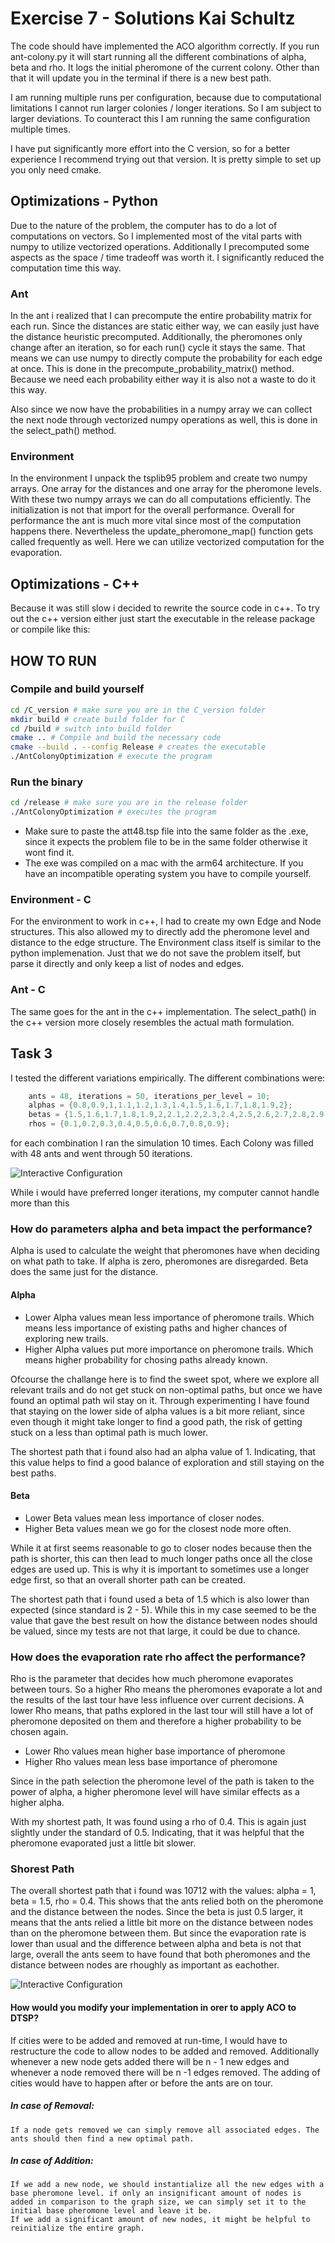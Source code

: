 # Exercise 7 - Solutions Kai Schultz
The code should have implemented the ACO algorithm correctly. If you run ant-colony.py it will start running all the different combinations of alpha, beta and rho. 
It logs the initial pheromone of the current colony. Other than that it will update you in the terminal if there is a new best path.

I am running multiple runs per configuration, because due to computational limitations I cannot run larger colonies / longer iterations. So I am subject to larger deviations. 
To counteract this I am running the same configuration multiple times.

I have put significantly more effort into the C version, so for a better experience I recommend trying out that version. It is pretty simple to set up you only need cmake.

## Optimizations - Python
Due to the nature of the problem, the computer has to do a lot of computations on vectors. So I implemented most of the vital parts with numpy to utilize vectorized operations.
Additionally I precomputed some aspects as the space / time tradeoff was worth it. I significantly reduced the computation time this way.

### Ant
In the ant i realized that I can precompute the entire probability matrix for each run. Since the distances are static either way, we can easily just have the distance heuristic precomputed.
Additionally, the pheromones only change after an iteration, so for each run() cycle it stays the same. That means we can use numpy to directly compute the probability for each edge at once.
This is done in the precompute_probability_matrix() method. Because we need each probability either way it is also not a waste to do it this way. 

Also since we now have the probabilities in a numpy array we can collect the next node through vectorized numpy operations as well, this is done in the select_path() method.

### Environment
In the environment I unpack the tsplib95 problem and create two numpy arrays. One array for the distances and one array for the pheromone levels. With these two numpy arrays we can do all computations
efficiently. The initialization is not that import for the overall performance. Overall for performance the ant is much more vital since most of the computation happens there. Nevertheless the update_pheromone_map()
function gets called frequently as well. Here we can utilize vectorized computation for the evaporation. 

## Optimizations - C++
Because it was still slow i decided to rewrite the source code in c++. To try out the c++ version either just start the executable in the release package or compile like this:

## HOW TO RUN
### Compile and build yourself
```bash
cd /C_version # make sure you are in the C_version folder
mkdir build # create build folder for C
cd /build # switch into build folder
cmake .. # Compile and build the necessary code
cmake --build . --config Release # creates the executable
./AntColonyOptimization # execute the program
```
### Run the binary
```bash
cd /release # make sure you are in the release folder
./AntColonyOptimization # executes the program
```

* Make sure to paste the att48.tsp file into the same folder as the .exe, since it expects the problem file to be in the same folder otherwise it wont find it.
* The exe was compiled on a mac with the arm64 architecture. If you have an incompatible operating system you have to compile yourself.

### Environment - C
For the environment to work in c++, I had to create my own Edge and Node structures. This also allowed my to directly add the pheromone level and distance to the edge structure.
The Environment class itself is similar to the python implemenation. Just that we do not save the problem itself, but parse it directly and only keep a list of nodes and edges.

### Ant - C
The same goes for the ant in the c++ implementation. The select_path() in the c++ version more closely resembles the actual math formulation.


## Task 3
I tested the different variations empirically. The different combinations were:
```cpp
    ants = 48, iterations = 50, iterations_per_level = 10;
    alphas = {0.8,0.9,1,1.1,1.2,1.3,1.4,1.5,1.6,1.7,1.8,1.9,2};
    betas = {1.5,1.6,1.7,1.8,1.9,2,2.1,2.2,2.3,2.4,2.5,2.6,2.7,2.8,2.9,3};
    rhos = {0.1,0.2,0.3,0.4,0.5,0.6,0.7,0.8,0.9};
```
for each combination I ran the simulation 10 times.
Each Colony was filled with 48 ants and went through 50 iterations.


![Interactive Configuration](gif_1.gif)


While i would have preferred longer iterations, my computer cannot handle more than this

### How do parameters alpha and beta impact the performance?
Alpha is used to calculate the weight that pheromones have when deciding on what path to take. If alpha is zero, pheromones are disregarded.
Beta does the same just for the distance. 
#### Alpha 
* Lower Alpha values mean less importance of pheromone trails. Which means less importance of existing paths and higher chances of exploring new trails.
* Higher Alpha values put more importance on pheromone trails. Which means higher probability for chosing paths already known. 

Ofcourse the challange here is to find the sweet spot, where we explore all relevant trails and do not get stuck on non-optimal paths, but once we have found an optimal path wil stay on it.
Through experimenting I have found that staying on the lower side of alpha values is a bit more reliant, since even though it might take longer to find a good path, the risk of getting stuck on a less than optimal path is much lower.

The shortest path that i found also had an alpha value of 1. Indicating, that this value helps to find a good balance of exploration and still staying on the best paths.

#### Beta
* Lower Beta values mean less importance of closer nodes. 
* Higher Beta values mean we go for the closest node more often.

While it at first seems reasonable to go to closer nodes because then the path is shorter, this can then lead to much longer paths once all the close edges are used up. This is why it is important to sometimes use a longer edge first, so that an overall shorter path can be created.

The shortest path that i found used a beta of 1.5 which is also lower than expected (since standard is 2 - 5). While this in my case seemed to be the value that gave the best result on how the distance between nodes should be valued, since my tests are not that large, it could be due to chance. 

### How does the evaporation rate rho affect the performance?
Rho is the parameter that decides how much pheromone evaporates between tours. So a higher Rho means the pheromones evaporate a lot and the results of the last tour have less influence over current decisions. A lower Rho means, that
paths explored in the last tour will still have a lot of pheromone deposited on them and therefore a higher probability to be chosen again. 
* Lower Rho values mean higher base importance of pheromone
* Higher Rho values mean less base importance of pheromone

Since in the path selection the pheromone level of the path is taken to the power of alpha, a higher pheromone level will have similar effects as a higher alpha.

With my shortest path, It was found using a rho of 0.4. This is again just slightly under the standard of 0.5. Indicating, that it was helpful that the pheromone evaporated just a little bit slower.

### Shorest Path
The overall shortest path that i found was 10712 with the values: alpha = 1, beta = 1.5, rho = 0.4. 
This shows that the ants relied both on the pheromone and the distance between the nodes. Since the beta is just 0.5 larger, it means that the ants relied a little bit more on the distance between nodes than on the pheromone between them. But since the evaporation rate is lower than usual and the difference between alpha and beta is not that large, overall the ants seem to have found that both pheromones and the distance between nodes are rhoughly as important as eachother. 

![Interactive Configuration](gif_1.gif)



#### How would you modify your implementation in orer to apply ACO to DTSP?
If cities were to be added and removed at run-time, I would have to restructure the code to allow nodes to be added and removed. Additionally whenever a new node gets added there will be n - 1 new edges and whenever a node removed there will be n -1 edges removed.
The adding of cities would have to happen after or before the ants are on tour. 
##### In case of Removal:   
    If a node gets removed we can simply remove all associated edges. The ants should then find a new optimal path.
##### In case of Addition:
    If we add a new node, we should instantialize all the new edges with a base pheromone level. if only an insignificant amount of nodes is added in comparison to the graph size, we can simply set it to the initial base pheromone level and leave it be.
    If we add a significant amount of new nodes, it might be helpful to reinitialize the entire graph. 


